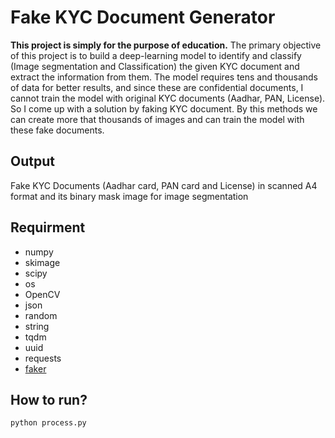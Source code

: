 # Fake KYC Document Generator
**This project is simply for the purpose of education.** The primary objective of this project is to build a deep-learning model to identify and classify (Image segmentation and Classification) the given KYC document and extract the information from them. The model requires tens and thousands of data for better results, and since these are confidential documents, I cannot train the model with original KYC documents (Aadhar, PAN, License). So I come up with a solution by faking KYC document. By this methods we can create more that thousands of images and can train the model with these fake documents.

## Output
Fake KYC Documents (Aadhar card, PAN card and License) in scanned A4 format and its binary mask image for image segmentation

## Requirment
* numpy
* skimage
* scipy
* os
* OpenCV
* json
* random
* string
* tqdm
* uuid
* requests
* [faker](https://pypi.org/project/Faker/)

## How to run?

```python
python process.py
```
